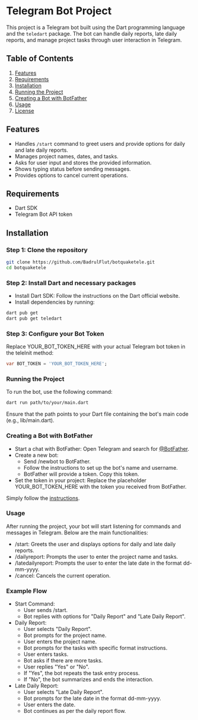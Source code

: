 # Telegram Bot Project

This project is a Telegram bot built using the Dart programming language and the `teledart` package. The bot can handle daily reports, late daily reports, and manage project tasks through user interaction in Telegram.

## Table of Contents

1. [Features](#features)
2. [Requirements](#requirements)
3. [Installation](#installation)
4. [Running the Project](#running-the-project)
5. [Creating a Bot with BotFather](#creating-a-bot-with-botfather)
6. [Usage](#usage)
7. [License](#license)

## Features

- Handles `/start` command to greet users and provide options for daily and late daily reports.
- Manages project names, dates, and tasks.
- Asks for user input and stores the provided information.
- Shows typing status before sending messages.
- Provides options to cancel current operations.

## Requirements

- Dart SDK
- Telegram Bot API token

## Installation

### Step 1: Clone the repository

```bash
git clone https://github.com/BadrulFlut/botquaketele.git
cd botquaketele
```

### Step 2: Install Dart and necessary packages

- Install Dart SDK: Follow the instructions on the Dart official website.
- Install dependencies by running:

```bash
dart pub get
dart pub get teledart
```

### Step 3: Configure your Bot Token

Replace YOUR_BOT_TOKEN_HERE with your actual Telegram bot token in the teleInit method:

```dart
var BOT_TOKEN = 'YOUR_BOT_TOKEN_HERE';
```

### Running the Project

To run the bot, use the following command:

```bash
dart run path/to/your/main.dart
```

Ensure that the path points to your Dart file containing the bot's main code (e.g., lib/main.dart).

### Creating a Bot with BotFather

- Start a chat with BotFather: Open Telegram and search for [@BotFather](https://t.me/botfather).
- Create a new bot:
  - Send /newbot to BotFather.
  - Follow the instructions to set up the bot's name and username.
  - BotFather will provide a token. Copy this token.
- Set the token in your project: Replace the placeholder YOUR_BOT_TOKEN_HERE with the token you received from BotFather.

Simply follow the [instructions](https://core.telegram.org/bots#6-botfather).

### Usage

After running the project, your bot will start listening for commands and messages in Telegram. Below are the main functionalities:

- /start: Greets the user and displays options for daily and late daily reports.
- /dailyreport: Prompts the user to enter the project name and tasks.
- /latedailyreport: Prompts the user to enter the late date in the format dd-mm-yyyy.
- /cancel: Cancels the current operation.

### Example Flow

- Start Command:
  - User sends /start.
  - Bot replies with options for "Daily Report" and "Late Daily Report".
- Daily Report:
  - User selects "Daily Report".
  - Bot prompts for the project name.
  - User enters the project name.
  - Bot prompts for the tasks with specific format instructions.
  - User enters tasks.
  - Bot asks if there are more tasks.
  - User replies "Yes" or "No".
  - If "Yes", the bot repeats the task entry process.
  - If "No", the bot summarizes and ends the interaction.
- Late Daily Report:
  - User selects "Late Daily Report".
  - Bot prompts for the late date in the format dd-mm-yyyy.
  - User enters the date.
  - Bot continues as per the daily report flow.
